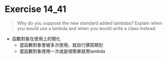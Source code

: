 # Exercise 14_41
> Why do you suppose the new standard added lambdas? Explain when you would use a lambda and when you would write a class instead.
- 函數對象在使用上的簡化
  - 當函數對象會被多次使用，就自行撰寫類別
  - 當函數對象使用一次或是很簡單就用lambda